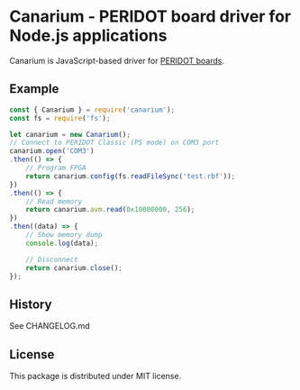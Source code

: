 Canarium - PERIDOT board driver for Node.js applications
========

Canarium is JavaScript-based driver for [PERIDOT boards](https://github.com/osafune/peridot).

Example
-------
```js
const { Canarium } = require('canarium');
const fs = require('fs');

let canarium = new Canarium();
// Connect to PERIDOT Classic (PS mode) on COM3 port
canarium.open('COM3')
.then(() => {
    // Program FPGA
    return canarium.config(fs.readFileSync('test.rbf'));
})
.then(() => {
    // Read memory
    return canarium.avm.read(0x10000000, 256);
})
.then((data) => {
    // Show memory dump
    console.log(data);

    // Disconnect
    return canarium.close();
});
```

History
-------
See CHANGELOG.md

License
-------

This package is distributed under MIT license.
